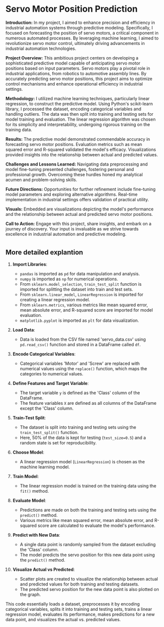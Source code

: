 # Servo Motor Position Prediction

**Introduction:**
In my project, I aimed to enhance precision and efficiency in industrial automation systems through predictive modeling. Specifically, I focused on forecasting the position of servo motors, a critical component in numerous automated processes. By leveraging machine learning, I aimed to revolutionize servo motor control, ultimately driving advancements in industrial automation technologies.

**Project Overview:**
This ambitious project centers on developing a sophisticated predictive model capable of anticipating servo motor positions based on input parameters. Servo motors play a pivotal role in industrial applications, from robotics to automotive assembly lines. By accurately predicting servo motor positions, this project aims to optimize control mechanisms and enhance operational efficiency in industrial settings.

**Methodology:**
I utilized machine learning techniques, particularly linear regression, to construct the predictive model. Using Python's scikit-learn library, I processed the dataset, encoding categorical variables and handling outliers. The data was then split into training and testing sets for model training and evaluation. The linear regression algorithm was chosen for its simplicity and interpretability, undergoing rigorous training on the training data.

**Results:**
The predictive model demonstrated commendable accuracy in forecasting servo motor positions. Evaluation metrics such as mean squared error and R-squared validated the model's efficacy. Visualizations provided insights into the relationship between actual and predicted values.

**Challenges and Lessons Learned:**
Navigating data preprocessing and model fine-tuning presented challenges, fostering personal and professional growth. Overcoming these hurdles honed my analytical acumen and problem-solving skills.

**Future Directions:**
Opportunities for further refinement include fine-tuning model parameters and exploring alternative algorithms. Real-time implementation in industrial settings offers validation of practical utility.

**Visuals:**
Embedded are visualizations depicting the model's performance and the relationship between actual and predicted servo motor positions.

**Call to Action:**
Engage with this project, share insights, and embark on a journey of discovery. Your input is invaluable as we strive towards excellence in industrial automation and predictive modeling.

#
## **More detailed explantion**


1. **Import Libraries**: 
    - `pandas` is imported as `pd` for data manipulation and analysis.
    - `numpy` is imported as `np` for numerical operations.
    - From `sklearn.model_selection`, `train_test_split` function is imported for splitting the dataset into train and test sets.
    - From `sklearn.linear_model`, `LinearRegression` is imported for creating a linear regression model.
    - From `sklearn.metrics`, various metrics like mean squared error, mean absolute error, and R-squared score are imported for model evaluation.
    - `matplotlib.pyplot` is imported as `plt` for data visualization.

2. **Load Data**: 
    - Data is loaded from the CSV file named 'servo_data.csv' using `pd.read_csv()` function and stored in a DataFrame called `df`.

3. **Encode Categorical Variables**: 
    - Categorical variables 'Motor' and 'Screw' are replaced with numerical values using the `replace()` function, which maps the categories to numerical values.

4. **Define Features and Target Variable**: 
    - The target variable `y` is defined as the 'Class' column of the DataFrame.
    - The feature variables `X` are defined as all columns of the DataFrame except the 'Class' column.

5. **Train-Test Split**: 
    - The dataset is split into training and testing sets using the `train_test_split()` function. 
    - Here, 50% of the data is kept for testing (`test_size=0.5`) and a random state is set for reproducibility.

6. **Choose Model**: 
    - A linear regression model (`LinearRegression`) is chosen as the machine learning model.

7. **Train Model**: 
    - The linear regression model is trained on the training data using the `fit()` method.

8. **Evaluate Model**: 
    - Predictions are made on both the training and testing sets using the `predict()` method.
    - Various metrics like mean squared error, mean absolute error, and R-squared score are calculated to evaluate the model's performance.

9. **Predict with New Data**: 
    - A single data point is randomly sampled from the dataset excluding the 'Class' column.
    - The model predicts the servo position for this new data point using the `predict()` method.

10. **Visualize Actual vs Predicted**: 
    - Scatter plots are created to visualize the relationship between actual and predicted values for both training and testing datasets.
    - The predicted servo position for the new data point is also plotted on the graph.

This code essentially loads a dataset, preprocesses it by encoding categorical variables, splits it into training and testing sets, trains a linear regression model, evaluates its performance, makes predictions for a new data point, and visualizes the actual vs. predicted values.
